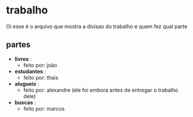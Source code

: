 # trabalho

Oi esse é o arquivo que mostra a divisao do trabalho e quem fez qual parte

## partes

* **livros** :
    * feito por: joão
* **estudantes** :
    * feito por: thais
* **alugueis** :
    * feito por: alexandre (ele foi embora antes de entregar o trabalho dele)
* **buscas** :
    * feito por: marcos
